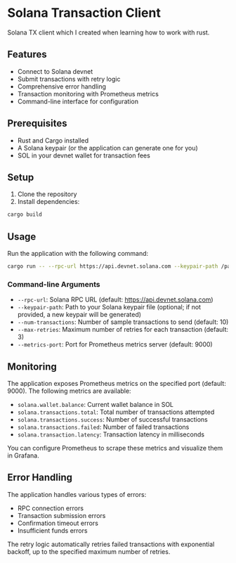 # Solana Transaction Client

Solana TX client which I created when learning how to work with rust.


## Features

- Connect to Solana devnet
- Submit transactions with retry logic
- Comprehensive error handling
- Transaction monitoring with Prometheus metrics
- Command-line interface for configuration

## Prerequisites

- Rust and Cargo installed
- A Solana keypair (or the application can generate one for you)
- SOL in your devnet wallet for transaction fees

## Setup

1. Clone the repository
2. Install dependencies:

```bash
cargo build
```

## Usage

Run the application with the following command:

```bash
cargo run -- --rpc-url https://api.devnet.solana.com --keypair-path /path/to/your/keypair.json --num-transactions 10 --max-retries 3
```

### Command-line Arguments

- `--rpc-url`: Solana RPC URL (default: https://api.devnet.solana.com)
- `--keypair-path`: Path to your Solana keypair file (optional; if not provided, a new keypair will be generated)
- `--num-transactions`: Number of sample transactions to send (default: 10)
- `--max-retries`: Maximum number of retries for each transaction (default: 3)
- `--metrics-port`: Port for Prometheus metrics server (default: 9000)

## Monitoring

The application exposes Prometheus metrics on the specified port (default: 9000). The following metrics are available:

- `solana.wallet.balance`: Current wallet balance in SOL
- `solana.transactions.total`: Total number of transactions attempted
- `solana.transactions.success`: Number of successful transactions
- `solana.transactions.failed`: Number of failed transactions
- `solana.transaction.latency`: Transaction latency in milliseconds

You can configure Prometheus to scrape these metrics and visualize them in Grafana.

## Error Handling

The application handles various types of errors:

- RPC connection errors
- Transaction submission errors
- Confirmation timeout errors
- Insufficient funds errors

The retry logic automatically retries failed transactions with exponential backoff, up to the specified maximum number of retries.
